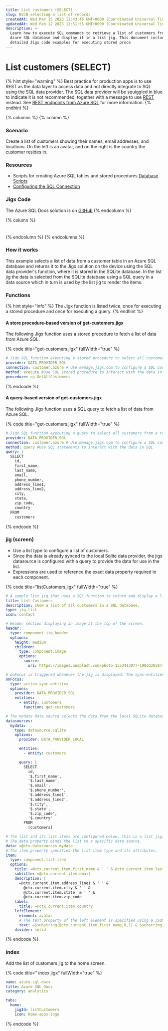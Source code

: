 ```yaml
---
title: List customers (SELECT)
slug: NVJB-selecting-a-list-of-records
createdAt: Wed Mar 15 2023 12:43:45 GMT+0000 (Coordinated Universal Time)
updatedAt: Wed Feb 12 2025 12:51:55 GMT+0000 (Coordinated Universal Time)
description: >-
  Learn how to execute SQL commands to retrieve a list of customers from an
  Azure SQL database and display it in a list jig. This document includes
  detailed Jigx code examples for executing stored proce
---
```


# List customers (SELECT)

{% hint style="warning" %}
Best practice for production apps is to use REST as the data layer to access data and not directly integrate to SQL using the SQL data provider. The SQL data provider will be squiggled in blue to indicate it is not recommended, together with a message to use [REST](docId:jrbaNsm-OJn3nf4_dn_Hu) instead. See [REST endpoints from Azure SQL](docId:eOUi2cPYynsdRuK-TobDp) for more information.
{% endhint %}

{% columns %}
{% column %}
### Scenario

Create a list of customers showing their names, email addresses, and locations. On the left is an avatar, and on the right is the country the customer resides in.

### Resources

* Scripts for creating Azure SQL tables and stored procedures [Database Scripts](<Database Scripts.md>)
* [Configuring the SQL Connection](https://docs.jigx.com/configuring-the-sql-connection)

### Jigx Code

The Azure SQL Docs solution is on [GitHub](https://github.com/jigx-com/jigx-samples/tree/main/guides/azure-sql-docs)
{% endcolumn %}

{% column %}
<figure><img src="https://archbee-image-uploads.s3.amazonaws.com/x7vdIDH6-ScTprfmi2XXX/avKe9CnCia3_gDoxfz7Jf_sunday-19-mar-2023-122036.PNG" alt=""><figcaption></figcaption></figure>

### &#x20;&#x20;


{% endcolumn %}
{% endcolumns %}

### How it works

This example selects a list of data from a customer table in an Azure SQL database and returns it to the Jigx solution on the device using the SQL data provider's function, where it is stored in the SQLite database. In the list jig the data is selected from the SQLite database using a SQL query in a data source which in turn is used by the list jig to render the items.

### Functions

{% hint style="info" %}
The Jigx function is listed twice, once for executing a stored procedure and once for executing a query.&#x20;
{% endhint %}

#### A store procedure-based version of get-customers.jigx

The following Jigx function uses a stored procedure to fetch a list of data from Azure SQL.

{% code title="get-customers.jigx" fullWidth="true" %}
```yaml
# Jigx SQL function executing a stored procedure to select all customers from a table.
provider: DATA_PROVIDER_SQL
connection: customer.azure # Use manage.jigx.com to configure a SQL connection
method: execute #Use SQL stored procedure to interact with the data in SQL
procedure: sp_GetAllCustomers
```
{% endcode %}

#### A query-based version of get-customers.jigx

The following Jigx function uses a SQL query to fetch a list of data from Azure SQL.

{% code title="get-customers.jigx" fullWidth="true" %}
```yaml
# Jigx SQL function executing a query to select all customers from a table.
provider: DATA_PROVIDER_SQL
connection: customer.azure # Use manage.jigx.com to configure a SQL connection
method: query #Use SQL statements to interact with the data in SQL
query: |
  SELECT
    id,
    first_name,
    last_name,
    email,
    phone_number,
    address_line1,
    address_line2,
    city,
    state,
    zip_code,
    country
  FROM
    customers
```
{% endcode %}

### jig (screen)

* Use a list type to configure a list of customers.
* Since the data is already synced to the local Sqlite data provider, the jigs datasource is configured with a query to provide the data for use in the list.
* Expressions are used to reference the exact data property required in each component.

{% code title="listCustomers.jigx" fullWidth="true" %}
```yaml
# A sample list jig that uses a SQL function to return and display a list of customers from Azure SQL.
title: List Customers
description: Show a list of all customers in a SQL database.
type: jig.list
icon: contact

# Header section displaying an image at the top of the screen.
header:
  type: component.jig-header
  options:
    height: medium
    children:
      type: component.image
      options:
        source:
          uri: https://images.unsplash.com/photo-1553413077-190dd305871c?ixlib=rb-4.0.3&ixid=MnwxMjA3fDB8MHxwaG90by1wYWdlfHx8fGVufDB8fHx8&auto=format&fit=crop&w=1035&q=80

# onFocus is triggered whenever the jig is displayed. The sync-entities action calls the Jigx SQL function and populates the local SQLite tables on the device with the data returned from Azure SQL.
onFocus:
  type: action.sync-entities
  options:
    provider: DATA_PROVIDER_SQL
    entities:
      - entity: customers
        function: get-customers

# The mydata data source selects the data from the local SQLite database.
datasources:
  mydata:
    type: datasource.sqlite
    options:
      provider: DATA_PROVIDER_LOCAL

      entities:
        - entity: customers

      query: |
        SELECT
          id,
          '$.first_name',
          '$.last_name',
          '$.email',
          '$.phone_number',
          '$.address_line1',
          '$.address_line2',
          '$.city',
          '$.state',
          '$.zip_code',
          '$.country'
        FROM
          [customers]

# The list and its list items are configured below. This is a list jig; therefore, its properties, such as data and item, are top-level properties.
# The data property binds the list to a specific data source.
data: =@ctx.datasources.mydata
# The item property specifies the list item type and its attributes.
item:
  type: component.list-item
  options:
    title: =@ctx.current.item.first_name & ' ' & @ctx.current.item.last_name
    subtitle: =@ctx.current.item.email
    description: |
      =@ctx.current.item.address_line1 & ' ' & 
        @ctx.current.item.city & ' ' & 
        @ctx.current.item.state  & ' ' & 
        @ctx.current.item.zip_code
    label:
      title: =@ctx.current.item.country
    leftElement:
      element: avatar
      # The text property of the left element is specified using a JSONata expression that builds a two-letter string by concatenating the first letters of the customer's first and last names.
      text: =$substring(@ctx.current.item.first_name,0,1) & $substring(@ctx.current.item.last_name,0,1)
    divider: solid  
```
{% endcode %}

### index

Add the list of customers jig to the home screen.

{% code title=" index.jigx" fullWidth="true" %}
```yaml
name: azure-sql-docs
title: Azure SQL Docs
category: analytics

tabs:
  home:
    jigId: listCustomers
    icon: home-apps-logo
```
{% endcode %}
